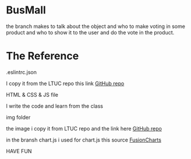 # BusMall

the branch makes to talk about the object and who to make voting in some product and who to show it to the user and do the vote in the product.

# The Reference

.eslintrc.json

I copy it from the LTUC repo this link [GitHub repo](https://github.com/LTUC/amman-201d14/tree/main/configs)

HTML & CSS & JS file

I write the code and learn from the class

img folder

the image i copy it from LTUC repo and the link here [GitHub repo](https://github.com/LTUC/amman-201d14/tree/main/class-11/lab/assets)

in the bransh chart.js i used for chart.js this source [FusionCharts](https://www.fusioncharts.com/dev/getting-started/plain-javascript/rendering-different-charts-using-plain-javascript)

HAVE FUN
